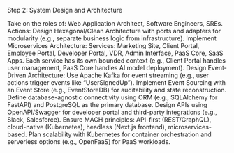 Step 2: System Design and Architecture

Take on the roles of: Web Application Architect, Software Engineers, SREs.
    Actions:
        Design Hexagonal/Clean Architecture with ports and adapters for modularity (e.g., separate business logic from infrastructure).
        Implement Microservices Architecture:
            Services: Marketing Site, Client Portal, Employee Portal, Developer Portal, VDR, Admin Interface, PaaS Core, SaaS Apps.
            Each service has its own bounded context (e.g., Client Portal handles user management, PaaS Core handles AI model deployment).
        Design Event-Driven Architecture:
            Use Apache Kafka for event streaming (e.g., user actions trigger events like “UserSignedUp”).
            Implement Event Sourcing with an Event Store (e.g., EventStoreDB) for auditability and state reconstruction.
        Define database-agnostic connectivity using ORM (e.g., SQLAlchemy for FastAPI) and PostgreSQL as the primary database.
        Design APIs using OpenAPI/Swagger for developer portal and third-party integrations (e.g., Slack, Salesforce).
        Ensure MACH principles: API-first (REST/GraphQL), cloud-native (Kubernetes), headless (Next.js frontend), microservices-based.
        Plan scalability with Kubernetes for container orchestration and serverless options (e.g., OpenFaaS) for PaaS workloads.
